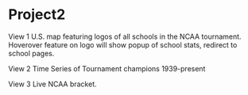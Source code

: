 # Project2

View 1
U.S. map featuring logos of all schools in the NCAA tournament. Hoverover feature on logo will show popup of school stats, redirect to school pages. 

View 2 
Time Series of Tournament champions 1939-present

View 3 
Live NCAA bracket. 
